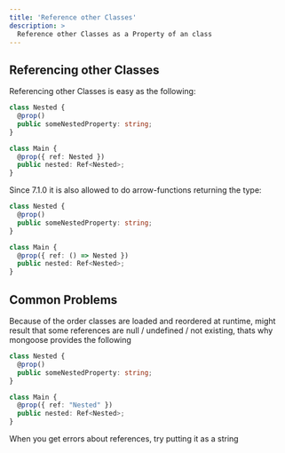 ```yaml
---
title: 'Reference other Classes'
description: >
  Reference other Classes as a Property of an class
---
```


## Referencing other Classes

Referencing other Classes is easy as the following:

```ts
class Nested {
  @prop()
  public someNestedProperty: string;
}

class Main {
  @prop({ ref: Nested })
  public nested: Ref<Nested>;
}
```

Since 7.1.0 it is also allowed to do arrow-functions returning the type:

```ts
class Nested {
  @prop()
  public someNestedProperty: string;
}

class Main {
  @prop({ ref: () => Nested })
  public nested: Ref<Nested>;
}
```

## Common Problems

Because of the order classes are loaded and reordered at runtime, might result that some references are null / undefined / not existing, thats why mongoose provides the following

```ts
class Nested {
  @prop()
  public someNestedProperty: string;
}

class Main {
  @prop({ ref: "Nested" })
  public nested: Ref<Nested>;
}
```

When you get errors about references, try putting it as a string
